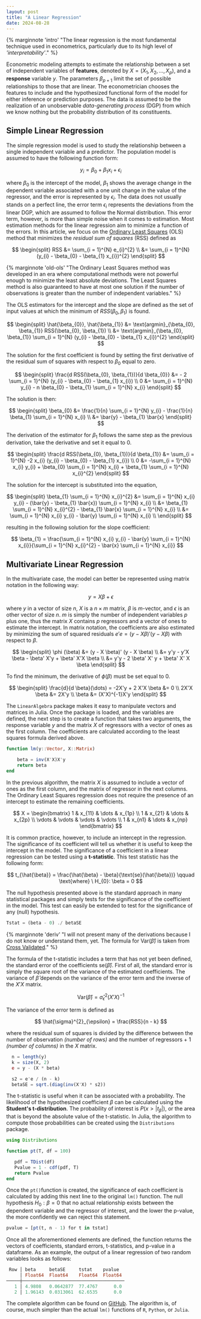 ```yaml
---
layout: post
title: "A Linear Regression"
date: 2024-08-28
---
```


{% marginnote 'intro' "The linear regression is the most fundamental technique used in econometrics, particularly due to its high level of *'interpretability'*." %}

Econometric modeling attempts to estimate the relationship between a set of independent variables of **features**, denoted by $X = (X_{1}, X_{2}, \dots, X_{p})$, and a **response** variable $y$. The parameters $\beta_{p + 1}$ limit the set of possible relationships to those that are linear. The econometrician chooses the features to include and the hypothesized functional form of the model for either inference or prediction purposes. The data is assumed to be the realization of an unobservable _data-generating process_ (DGP) from which we know nothing but the probability distribution of its constituents.

## Simple Linear Regression

The simple regression model is used to study the relationship between a single independent variable and a predictor. The population model is assumed to have the following function form:

$$
y_{i} = \beta_{0} + \beta_{1} x_{i} + \epsilon_{i}
$$

where $\beta_{0}$ is the intercept of the model, $\beta_{1}$ shows the average change in the dependent variable associated with a one unit change in the value of the regressor, and the error is represented by $\epsilon_{i}$. The data does not usually stands on a perfect line, the error term $\epsilon_{i}$ represents the deviations from the linear DGP, which are assumed to follow the Normal distribution. This error term, however, is more than simple noise when it comes to estimation. Most estimation methods for the linear regression aim to minimize a function of the errors. In this article, we focus on the [Ordinary Least Squares](https://en.wikipedia.org/wiki/Ordinary_least_squares) (OLS) method that minimizes the _residual sum of squares_ (RSS) defined as

$$
\begin{split}
RSS &= \sum_{i = 1}^{N} e_{i}^{2} 
\\
&= \sum_{i = 1}^{N} (y_{i} - \beta_{0} - \beta_{1} x_{i})^{2}
\end{split}
$$

{% marginnote 'old-ols' "The Ordinary Least Squares method was developed in an era where computational methods were not powerful enough to minimize the least absolute deviations. The Least Squares method is also guaranteed to have at most one solution if the number of observations is greater than the number of independent variables." %}

The OLS estimators for the intercept and the slope are defined as the set of input values at which the minimum of $RSS(\beta_{0}, \beta_{1})$ is found.

$$
\begin{split}
\hat{\beta_{0}}, \hat{\beta_{1}} &= \text{argmin}_{\beta_{0}, \beta_{1}} RSS(\beta_{0}, \beta_{1})
\\
&= \text{argmin}_{\beta_{0}, \beta_{1}} \sum_{i = 1}^{N} (y_{i} - \beta_{0} - \beta_{1} x_{i})^{2}
\end{split}
$$

The solution for the first coefficient is found by setting the first derivative of the residual sum of squares with respect to $\beta_{0}$ equal to zero.

$$
\begin{split}
\frac{d RSS(\beta_{0}, \beta_{1})}{d \beta_{0}} &= - 2 \sum_{i = 1}^{N} (y_{i} - \beta_{0} - \beta_{1} x_{i})
\\
0 &= \sum_{i = 1}^{N} y_{i} - n \beta_{0} - \beta_{1} \sum_{i = 1}^{N}  x_{i}
\end{split}
$$

The solution is then:

$$
\begin{split}
\beta_{0} &= \frac{1}{n} \sum_{i = 1}^{N} y_{i} - \frac{1}{n} \beta_{1} \sum_{i = 1}^{N}  x_{i}
\\ &= \bar{y} - \beta_{1} \bar{x}
\end{split}
$$

The derivation of the estimator for $\beta_{1}$ follows the same step as the previous derivation, take the derivative and set it equal to $0$.

$$
\begin{split}
\frac{d RSS(\beta_{0}, \beta_{1})}{d \beta_{1}} &= \sum_{i = 1}^{N} -2 x_{i} (y_{i} - \beta_{0} - \beta_{1} x_{i})
\\
0 &=  -\sum_{i = 1}^{N} x_{i} y_{i} + \beta_{0} \sum_{i = 1}^{N}  x_{i} + \beta_{1} \sum_{i = 1}^{N} x_{i}^{2}
\end{split}
$$

The solution for the intercept is substituted into the equation,

$$
\begin{split}
\beta_{1} \sum_{i = 1}^{N} x_{i}^{2} &= \sum_{i = 1}^{N} x_{i} y_{i} - (\bar{y} - \beta_{1} \bar{x}) \sum_{i = 1}^{N}  x_{i}
\\
&= \beta_{1} \sum_{i = 1}^{N} x_{i}^{2} - \beta_{1} \bar{x} \sum_{i = 1}^{N}  x_{i} 
\\
&= \sum_{i = 1}^{N} x_{i} y_{i} - \bar{y} \sum_{i = 1}^{N}  x_{i}
\\
\end{split}
$$

resulting in the following solution for the slope coefficient:

$$
\beta_{1} = \frac{\sum_{i = 1}^{N} x_{i} y_{i} - \bar{y} \sum_{i = 1}^{N}  x_{i}}{\sum_{i = 1}^{N} x_{i}^{2} - \bar{x} \sum_{i = 1}^{N}  x_{i}}
$$

## Multivariate Linear Regression

In the multivariate case, the model can better be represented using matrix notation in the following way:

$$
y = X \beta + \epsilon
$$

where $y$ in a vector of size $n$, $X$ is a $n \times m$ matrix, $\beta$ is $m$-vector, and $\epsilon$ is an other vector of size $n$. $m$ is simply the number of independent variables $p$ plus one, thus the matrix $X$ contains $p$ regressors and a vector of ones to estimate the intercept. In matrix notation, the coefficients are also estimated by minimizing the sum of squared residuals $e'e = (y - X \beta)'(y - X \beta)$ with respect to $\beta$.

$$
\begin{split}
\phi (\beta) &= (y - X \beta)' (y - X \beta)
\\
&= y'y - y'X \beta - \beta' X'y + \beta' X'X \beta
\\
&= y'y - 2 \beta' X' y + \beta' X' X \beta
\end{split}
$$

To find the minimum, the derivative of $\phi(\beta)$ must be set equal to $0$.

$$
\begin{split}
\frac{d}{d \beta}(\dots) = -2X'y + 2 X'X \beta &= 0
\\
2X'X \beta &= 2X'y
\\
\beta &= (X'X)^{-1}X'y
\end{split}
$$

The `LinearAlgebra` package makes it easy to manipulate vectors and matrices in Julia. Once the package is loaded, and the variables are defined, the next step is to create a function that takes two arguments, the response variable $y$ and the matrix $X$ of regressors with a vector of ones as the first column. The coefficients are calculated according to the least squares formula derived above.

``` julia
function lm(y::Vector, X::Matrix)

    beta = inv(X'X)X'y
    return beta
end
```

In the previous algorithm, the matrix $X$ is assumed to include a vector of ones as the first column, and the matrix of regressor in the next columns. The Ordinary Least Squares regression does not require the presence of an intercept to estimate the remaining coefficients.


$$
X = \begin{bmatrix}
1 & x_{11} & \dots & x_{1p} \\ 1 & x_{21} & \dots & x_{2p} \\ \vdots & \vdots & \vdots & \vdots \\ 1 & x_{n1} & \dots & x_{np}
\end{bmatrix}
$$

It is common practice, however, to include an intercept in the regression. The significance of its coefficient will tell us whether it is useful to keep the intercept in the model. The significance of a coefficient in a linear regression can be tested using a **t-statistic**. This test statistic has the following form:

$$
t_{\hat{\beta}} = \frac{\hat{\beta} - \beta}{\text{se}(\hat{\beta})} \qquad \text{where} \ H_{0}: \beta = 0
$$

The null hypothesis presented above is the standard approach in many statistical packages and simply tests for the significance of the coefficient in the model. This test can easily be extended to test for the significance of any (null) hypothesis.

```julia
Tstat = (beta - 0) ./ betaSE
```

{% marginnote 'deriv' "I will not present many of the derivations because I do not know or understand them, yet. The formula for $\text{Var}(\hat{\beta})$ is taken from [Cross Validated](https://stats.stackexchange.com/questions/44838/how-are-the-standard-errors-of-coefficients-calculated-in-a-regression)." %}

The formula of the t-statistic includes a term that has not yet been defined, the standard error of the coefficients $\text{se}(\hat{\beta})$. First of all, the standard error is simply the square root of the variance of the estimated coefficients. The variance of $\hat{\beta}$ depends on the variance of the error term and the inverse of the $X'X$ matrix.

$$
\text{Var}(\hat{\beta}) = \hat{\sigma}^{2}_{\epsilon} (X'X)^{-1}
$$

The variance of the error term is defined as

$$
\hat{\sigma}^{2}_{\epsilon} = \frac{RSS}{n - k}
$$

where the residual sum of squares is divided by the difference between the number of observation *(number of rows)* and the number of regressors + $1$ *(number of columns)* in the $X$ matrix.

```julia
  n = length(y)
  k = size(X, 2)
  e = y - (X * beta)

  s2 = e'e / (n - k)
  betaSE = sqrt.(diag(inv(X'X) * s2))
```

The t-statistic is useful when it can be associated with a probability. The likelihood of the hypothesized coefficient $\beta$ can be calculated using the **Student's t-distribution**. The probability of interest is $P(x > \lvert t_{\beta} \lvert )$, or the area that is beyond the absolute value of the t-statistic. In Julia, the algorithm to compute those probabilities can be created using the ```Distributions``` package.

```julia
using Distributions

function pt(T, df = 100) 

   pdf = TDist(df)
   Pvalue = 1 - cdf(pdf, T)
   return Pvalue
end
```

Once the ```pt()```function is created, the significance of each coefficient is calculated by adding this next line to the original ```lm()``` function. The null hypothesis $H_{0}: \beta = 0$ that no actual relationship exists between the dependent variable and the regressor of interest, and the lower the p-value, the more confidently we can reject this statement.

```julia
pvalue = [pt(t, n - 1) for t in tstat]
```

Once all the aforementioned elements are defined, the function returns the vectors of coefficients, standard errors, t-statistics, and p-value in a dataframe. As an example, the output of a linear regression of two random variables looks as follows:

```julia
 Row │ beta     betaSE     tstat    pvalue  
     │ Float64  Float64    Float64  Float64 
─────┼──────────────────────────────────────
   1 │ 4.9808   0.0642877  77.4767      0.0
   2 │ 1.96143  0.0313061  62.6535      0.0
```

The complete algorithm can be found on [GitHub](https://github.com/andreghl/stat). The algorithm is, of course, much simpler than the actual ```lm()``` functions of ```R```, ```Python```, or ```Julia```.
